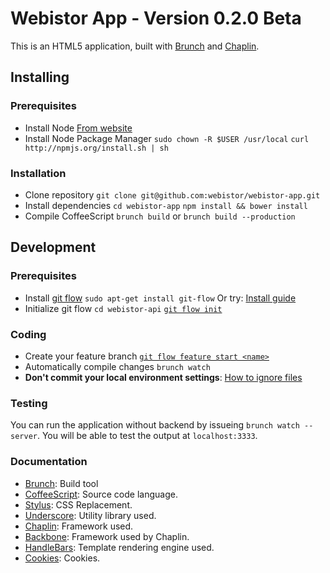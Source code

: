 # Webistor App - Version 0.2.0 Beta

This is an HTML5 application, built with [Brunch](http://brunch.io) and [Chaplin](http://chaplinjs.org).

## Installing

### Prerequisites

* Install Node
  [From website](http://nodejs.org/)
* Install Node Package Manager
  `sudo chown -R $USER /usr/local`
  `curl http://npmjs.org/install.sh | sh`

### Installation

* Clone repository
  `git clone git@github.com:webistor/webistor-app.git`
* Install dependencies
  `cd webistor-app`
  `npm install && bower install`
* Compile CoffeeScript
  `brunch build` or `brunch build --production`

## Development

### Prerequisites

* Install [git flow](https://github.com/nvie/gitflow)
  `sudo apt-get install git-flow`
  Or try: [Install guide](https://github.com/nvie/gitflow/wiki/Installation)
* Initialize git flow
  `cd webistor-api`
  [`git flow init`](https://github.com/nvie/gitflow/wiki/Command-Line-Arguments#git-flow-init--fd)

### Coding

* Create your feature branch
  [`git flow feature start <name>`](https://github.com/nvie/gitflow/wiki/Command-Line-Arguments#git-flow-feature-start--f-name-base)
* Automatically compile changes
  `brunch watch`
* **Don't commit your local environment settings**:
  [How to ignore files](https://help.github.com/articles/ignoring-files)

### Testing

You can run the application without backend by issueing `brunch watch --server`. You will
be able to test the output at `localhost:3333`.

### Documentation

* [Brunch](https://github.com/brunch/brunch/tree/stable/docs): Build tool
* [CoffeeScript](http://coffeescript.org/): Source code language.
* [Stylus](http://learnboost.github.io/stylus/): CSS Replacement.
* [Underscore](http://underscorejs.org/): Utility library used.
* [Chaplin](http://docs.chaplinjs.org/): Framework used.
* [Backbone](http://backbonejs.org/): Framework used by Chaplin.
* [HandleBars](http://handlebarsjs.com/): Template rendering engine used.
* [Cookies](https://github.com/ScottHamper/Cookies): Cookies.
